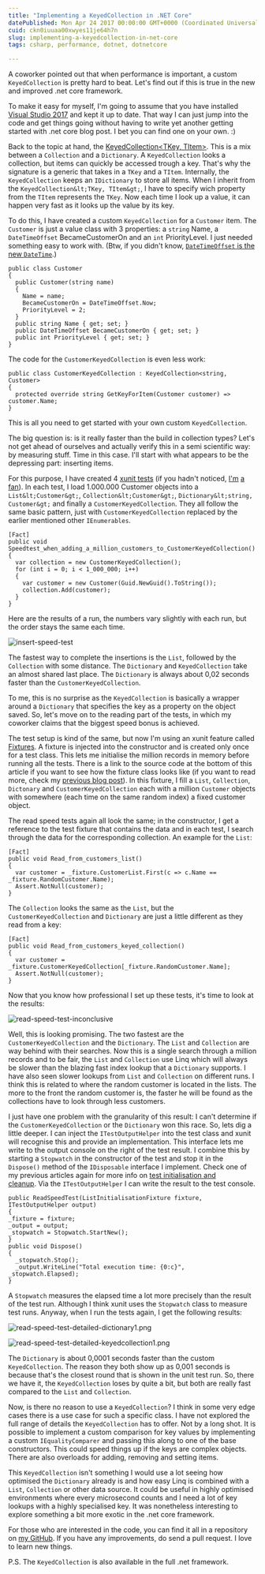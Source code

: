 ```yaml
---
title: "Implementing a KeyedCollection in .NET Core"
datePublished: Mon Apr 24 2017 00:00:00 GMT+0000 (Coordinated Universal Time)
cuid: ckn0iuuaa00xwyes11je64h7n
slug: implementing-a-keyedcollection-in-net-core
tags: csharp, performance, dotnet, dotnetcore

---
```



A coworker pointed out that when performance is important, a custom `KeyedCollection` is pretty hard to beat. Let's find out if this is true in the new and improved .net core framework.

To make it easy for myself, I'm going to assume that you have installed [Visual Studio 2017](https://www.visualstudio.com/) and kept it up to date. That way I can just jump into the code and get things going without having to write yet another getting started with .net core blog post. I bet you can find one on your own. :)

Back to the topic at hand, the [KeyedCollection<TKey, TItem>](https://msdn.microsoft.com/en-us/library/ms132438(v=vs.110).aspx). This is a mix between a `Collection` and a `Dictionary`. A `KeyedCollection` looks a collection, but items can quickly be accessed trough a key. That's why the signature is a generic that takes in a `TKey` and a `TItem`. Internally, the `KeyedCollection` keeps an `IDictionary` to store all items. When I inherit from the `KeyedCollection&lt;TKey, TItem&gt;`, I have to specify wich property from the `TItem` represents the `TKey`. Now each time I look up a value, it can happen very fast as it looks up the value by its key.

To do this, I have created a custom `KeyedCollection` for a `Customer` item. The `Customer` is just a value class with 3 properties: a `string` Name, a `DateTimeOffset` BecameCustomerOn and an `int` PriorityLevel. I just needed something easy to work with. (Btw, if you didn't know, [`DateTimeOffset` is the new `DateTime`](http://kenbonny.net/2016/08/01/datetimeoffset-is-the-new-datetime/).)

```
public class Customer
{
  public Customer(string name)
  {
    Name = name;
    BecameCustomerOn = DateTimeOffset.Now;
    PriorityLevel = 2;
  }
  public string Name { get; set; }
  public DateTimeOffset BecameCustomerOn { get; set; }
  public int PriorityLevel { get; set; }
}
```

The code for the `CustomerKeyedCollection` is even less work:

```
public class CustomerKeyedCollection : KeyedCollection<string, Customer>
{
  protected override string GetKeyForItem(Customer customer) => customer.Name;
}
```

This is all you need to get started with your own custom `KeyedCollection`.

The big question is: is it really faster than the build in collection types? Let's not get ahead of ourselves and actually verify this in a semi scientific way: by measuring stuff. Time in this case. I'll start with what appears to be the depressing part: inserting items.

For this purpose, I have created 4 [xunit tests](https://xunit.github.io/) (if you hadn't noticed, [I'm](https://kenbonny.net/tag/better-code-with-tests/) [a fan](https://kenbonny.net/2016/12/20/creating-a-custom-xunit-trait/)). In each test, I load 1.000.000 Customer objects into a `List&lt;Customer&gt;`, `Collection&lt;Customer&gt;`, `Dictionary&lt;string, Customer&gt;` and finally a `CustomerKeyedCollection`. They all follow the same basic pattern, just with `CustomerKeyedCollection` replaced by the earlier mentioned other `IEnumerables`.

```
[Fact]
public void Speedtest_when_adding_a_million_customers_to_CustomerKeyedCollection()
{
  var collection = new CustomerKeyedCollection();
  for (int i = 0; i < 1_000_000; i++)
  {
    var customer = new Customer(Guid.NewGuid().ToString());
    collection.Add(customer);
  }
}
```

Here are the results of a run, the numbers vary slightly with each run, but the order stays the same each time.

![insert-speed-test](https://cdn.hashnode.com/res/hashnode/image/upload/v1617380942841/oDNSZH5fH.png)

The fastest way to complete the insertions is the `List`, followed by the `Collection` with some distance. The `Dictionary` and `KeyedCollection` take an almost shared last place. The `Dictionary` is always about 0,02 seconds faster than the `CustomerKeyedCollection`.

To me, this is no surprise as the `KeyedCollection` is basically a wrapper around a `Dictionary` that specifies the key as a property on the object saved. So, let's move on to the reading part of the tests, in which my coworker claims that the biggest speed bonus is achieved.

The test setup is kind of the same, but now I'm using an xunit feature called [Fixtures](https://xunit.github.io/docs/shared-context.html). A fixture is injected into the constructor and is created only once for a test class. This lets me initialise the million records in memory before running all the tests. There is a link to the source code at the bottom of this article if you want to see how the fixture class looks like (if you want to read more, check my [previous blog post](http://kenbonny.net/2016/09/26/unit-testing-part-5/)). In this fixture, I fill a `List`, `Collection`, `Dictonary` and `CustomerKeyedCollection` each with a million `Customer` objects with somewhere (each time on the same random index) a fixed customer object.

The read speed tests again all look the same; in the constructor, I get a reference to the test fixture that contains the data and in each test, I search through the data for the corresponding collection. An example for the `List`:

```
[Fact]
public void Read_from_customers_list()
{
  var customer = _fixture.CustomerList.First(c => c.Name == _fixture.RandomCustomer.Name);
  Assert.NotNull(customer);
}
```

The `Collection` looks the same as the `List`, but the `CustomerKeyedCollection` and `Dictionary` are just a little different as they read from a key:

```
[Fact]
public void Read_from_customers_keyed_collection()
{
  var customer = _fixture.CustomerKeyedCollection[_fixture.RandomCustomer.Name];
  Assert.NotNull(customer);
}
```

Now that you know how professional I set up these tests, it's time to look at the results:

![read-speed-test-inconclusive](https://cdn.hashnode.com/res/hashnode/image/upload/v1617380944262/aUlRdH1xN.png)

Well, this is looking promising. The two fastest are the `CustomerKeyedCollection` and the `Dictionary`. The `List` and `Collection` are way behind with their searches. Now this is a single search through a million records and to be fair, the `List` and `Collection` use Linq which will always be slower than the blazing fast index lookup that a `Dictionary` supports. I have also seen slower lookups from `List` and `Collection` on different runs. I think this is related to where the random customer is located in the lists. The more to the front the random customer is, the faster he will be found as the collections have to look through less customers.

I just have one problem with the granularity of this result: I can't determine if the `CustomerKeyedCollection` or the `Dictionary` won this race. So, lets dig a little deeper. I can inject the `ITestOutputHelper` into the test class and xunit will recognise this and provide an implementation. This interface lets me write to the output console on the right of the test result. I combine this by starting a `Stopwatch` in the constructor of the test and stop it in the `Dispose()` method of the `IDisposable` interface I implement. Check one of my previous articles again for more info on [test initialisation and cleanup](http://kenbonny.net/2016/09/26/unit-testing-part-5/). Via the `ITestOutputHelper` I can write the result to the test console.

```
public ReadSpeedTest(ListInitialisationFixture fixture, ITestOutputHelper output)
{
_fixture = fixture;
_output = output;
_stopwatch = Stopwatch.StartNew();
}
public void Dispose()
{
  _stopwatch.Stop();
  _output.WriteLine("Total execution time: {0:c}", _stopwatch.Elapsed);
}
```

A `Stopwatch` measures the elapsed time a lot more precisely than the result of the test run. Although I think xunit uses the `Stopwatch` class to measure test runs. Anyway, when I run the tests again, I get the following results:

![read-speed-test-detailed-dictionary1.png](https://cdn.hashnode.com/res/hashnode/image/upload/v1617981312560/DXwBVPBBq.png)

![read-speed-test-detailed-keyedcollection1.png](https://cdn.hashnode.com/res/hashnode/image/upload/v1617981323780/8dYSKhshA.png)

The `Dictionary` is about 0,0001 seconds faster than the custom `KeyedCollection`. The reason they both show up as 0,001 seconds is because that's the closest round that is shown in the unit test run. So, there we have it, the `KeyedCollection` loses by quite a bit, but both are really fast compared to the `List` and `Collection`.

Now, is there no reason to use a `KeyedCollection`? I think in some very edge cases there is a use case for such a specific class. I have not explored the full range of details the `KeyedCollection` has to offer. Not by a long shot. It is possible to implement a custom comparison for key values by implementing a custom `IEqualityComparer` and passing this along to one of the base constructors. This could speed things up if the keys are complex objects. There are also overloads for adding, removing and setting items.

This `KeyedCollection` isn't something I would use a lot seeing how optimised the `Dictionary` already is and how easy Linq is combined with a `List`, `Collection` or other data source. It could be useful in highly optimised environments where every microsecond counts and I need a lot of key lookups with a highly specialised key. It was nonetheless interesting to explore something a bit more exotic in the .net core framework.

For those who are interested in the code, you can find it all in a repository on [my GitHub](https://github.com/KenBonny/KenBonny.KeyedCollectionExperiment). If you have any improvements, do send a pull request. I love to learn new things.

P.S. The `KeyedCollection` is also available in the full .net framework.
